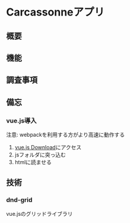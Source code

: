 # Carcassonneアプリ

## 概要

## 機能

## 調査事項

## 備忘
### vue.js導入
注意: webpackを利用する方がより高速に動作する
1. [vue.js Download](https://jp.vuejs.org/v2/guide/installation.html)にアクセス
2. jsフォルダに突っ込む
3. htmlに読ませる

## 技術
### dnd-grid
vue.jsのグリッドライブラリ